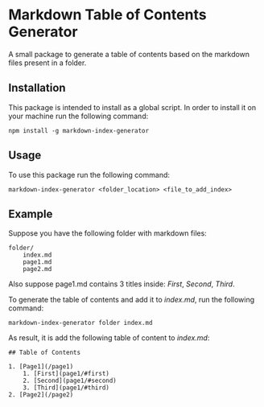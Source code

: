 # Markdown Table of Contents Generator

A small package to generate a table of contents based on the markdown files present in a folder.

## Installation

This package is intended to install as a global script.
In order to install it on your machine run the following command:

```
npm install -g markdown-index-generator
```

## Usage

To use this package run the following command:


```
markdown-index-generator <folder_location> <file_to_add_index>
```


## Example

Suppose you have the following folder with markdown files:

```
folder/
    index.md
    page1.md
    page2.md
```

Also suppose page1.md contains 3 titles inside: *First*, *Second*, *Third*.

To generate the table of contents and add it to *index.md*, run the following command:

```
markdown-index-generator folder index.md
```

As result, it is add the following table of content to *index.md*:

```
## Table of Contents

1. [Page1](/page1)
	1. [First](page1/#first)
	2. [Second](page1/#second)
    3. [Third](page1/#third)
2. [Page2](/page2)
```
